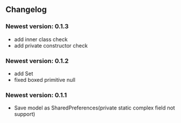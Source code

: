 ## Changelog

### Newest version: 0.1.3

* add inner class check
* add private constructor check

### Newest version: 0.1.2

* add Set<String>
* fixed boxed primitive null

### Newest version: 0.1.1

* Save model as SharedPreferences(private static complex field not support)